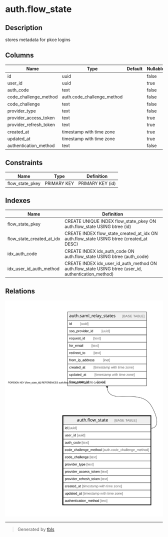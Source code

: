 # auth.flow_state

## Description

stores metadata for pkce logins

## Columns

| Name | Type | Default | Nullable | Children | Parents | Comment |
| ---- | ---- | ------- | -------- | -------- | ------- | ------- |
| id | uuid |  | false | [auth.saml_relay_states](auth.saml_relay_states.md) |  |  |
| user_id | uuid |  | true |  |  |  |
| auth_code | text |  | false |  |  |  |
| code_challenge_method | auth.code_challenge_method |  | false |  |  |  |
| code_challenge | text |  | false |  |  |  |
| provider_type | text |  | false |  |  |  |
| provider_access_token | text |  | true |  |  |  |
| provider_refresh_token | text |  | true |  |  |  |
| created_at | timestamp with time zone |  | true |  |  |  |
| updated_at | timestamp with time zone |  | true |  |  |  |
| authentication_method | text |  | false |  |  |  |

## Constraints

| Name | Type | Definition |
| ---- | ---- | ---------- |
| flow_state_pkey | PRIMARY KEY | PRIMARY KEY (id) |

## Indexes

| Name | Definition |
| ---- | ---------- |
| flow_state_pkey | CREATE UNIQUE INDEX flow_state_pkey ON auth.flow_state USING btree (id) |
| flow_state_created_at_idx | CREATE INDEX flow_state_created_at_idx ON auth.flow_state USING btree (created_at DESC) |
| idx_auth_code | CREATE INDEX idx_auth_code ON auth.flow_state USING btree (auth_code) |
| idx_user_id_auth_method | CREATE INDEX idx_user_id_auth_method ON auth.flow_state USING btree (user_id, authentication_method) |

## Relations

![er](auth.flow_state.svg)

---

> Generated by [tbls](https://github.com/k1LoW/tbls)
